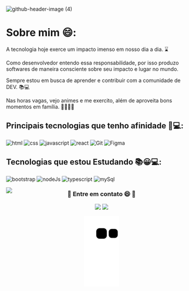 ![github-header-image (4)](https://user-images.githubusercontent.com/98182255/185690300-93ff5879-d96f-4551-b080-7a8db4d9c405.png)
 
<div>
 
 # Sobre mim 😄:
 
 
A tecnologia hoje exerce um impacto imenso em nosso dia a dia. ⌛


Como desenvolvedor entendo essa responsabilidade, por isso produzo softwares de maneira consciente sobre seu impacto e lugar no mundo.


Sempre estou em busca de aprender e contribuir com a comunidade de DEV. 📚💻


Nas horas vagas, vejo animes e me exercito, além de aproveita bons momentos em família. 🍙😀🏋️‍♂️


 ## Principais tecnologias que tenho afinidade 🤩💻:
 ![html](https://img.shields.io/badge/HTML5-E34F26?style=for-the-badge&logo=html5&logoColor=white)
 ![css](https://img.shields.io/badge/CSS3-1572B6?style=for-the-badge&logo=css3&logoColor=white)
 ![javascript](https://img.shields.io/badge/JavaScript-F7DF1E?style=for-the-badge&logo=javascript&logoColor=black)
 ![react](https://img.shields.io/badge/React-20232A?style=for-the-badge&logo=react&logoColor=61DAFB)
 ![Git](https://img.shields.io/badge/GIT-E44C30?style=for-the-badge&logo=git&logoColor=white)
 ![Figma](https://img.shields.io/badge/Figma-F24E1E?style=for-the-badge&logo=figma&logoColor=white)
 
 ## Tecnologias que estou Estudando 📚😀💻:
  ![bootstrap](https://img.shields.io/badge/Bootstrap-563D7C?style=for-the-badge&logo=bootstrap&logoColor=white)
  ![nodeJs](https://img.shields.io/badge/Node.js-43853D?style=for-the-badge&logo=node.js&logoColor=white)
  ![typescript](https://img.shields.io/badge/TypeScript-007ACC?style=for-the-badge&logo=typescript&logoColor=white)
  ![mySql](https://img.shields.io/badge/MySQL-00000F?style=for-the-badge&logo=mysql&logoColor=white)
 

 
 <img align="left" height="180em" src="https://github-readme-stats.vercel.app/api/top-langs/?username=Soaressluiss&layout=compact&langs_count=7&theme=tokyonight"/>
 
<div align="center"> 
  <h3>📩 Entre em contato 😄 📩</h3>
  <a href = "mailto:luissoaress.dev@gmail.com"><img src="https://img.shields.io/badge/Gmail-D14836?style=for-the-badge&logo=gmail&logoColor=white" target="_blank"></a>
  <a href="https://www.linkedin.com/in/lu%C3%ADs-soares-281589234/" target="_blank"><img src="https://img.shields.io/badge/-LinkedIn-%230077B5?style=for-the-badge&logo=linkedin&logoColor=white" target="_blank"></a> 
 
![Snake animation](https://github.com/Soaressluiss/Soaressluiss/blob/output/github-contribution-grid-snake.svg)
 </div>
</div>

